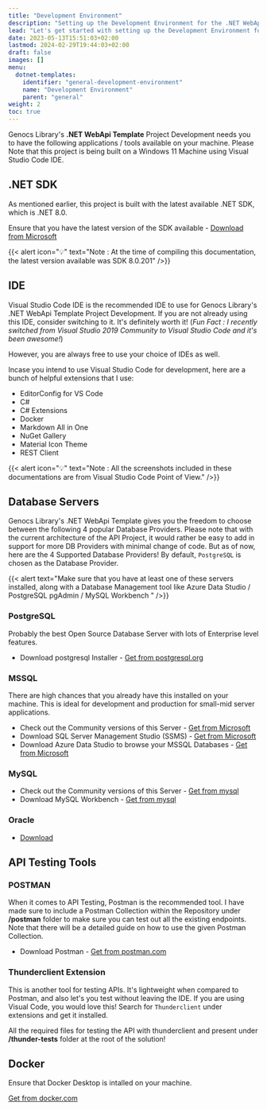 ```yaml
---
title: "Development Environment"
description: "Setting up the Development Environment for the .NET WebApi Template"
lead: "Let's get started with setting up the Development Environment for .NET WebApi Template Development!"
date: 2023-05-13T15:51:03+02:00
lastmod: 2024-02-29T19:44:03+02:00
draft: false
images: []
menu:
  dotnet-templates:
    identifier: "general-development-environment"
    name: "Development Environment"
    parent: "general"
weight: 2
toc: true
---
```

Genocs Library's **.NET WebApi Template** Project Development needs you to have the following applications / tools available on your machine. Please Note that this project is being built on a Windows 11 Machine using Visual Studio Code IDE.

## .NET SDK

As mentioned earlier, this project is built with the latest available .NET SDK, which is .NET 8.0.

Ensure that you have the latest version of the SDK available - [Download from Microsoft](https://dotnet.microsoft.com/download/dotnet/8.0)

{{< alert icon="💡" text="Note : At the time of compiling this documentation, the latest version available was SDK 8.0.201" />}}


## IDE

Visual Studio Code IDE is the recommended IDE to use for Genocs Library's .NET WebApi Template Project Development. If you are not already using this IDE, consider switching to it. It's definitely worth it! (_Fun Fact : I recently switched from Visual Studio 2019 Community to Visual Studio Code and it's been awesome!_)

However, you are always free to use your choice of IDEs as well.

Incase you intend to use Visual Studio Code for development, here are a bunch of helpful extensions that I use:
- EditorConfig for VS Code
- C#
- C# Extensions
- Docker
- Markdown All in One
- NuGet Gallery
- Material Icon Theme
- REST Client

{{< alert icon="💡" text="Note : All the screenshots included in these documentations are from Visual Studio Code Point of View." />}}

## Database Servers

Genocs Library's .NET WebApi Template gives you the freedom to choose between the following 4 popular Database Providers. Please note that with the current architecture of the API Project, it would rather be easy to add in support for more DB Providers with minimal change of code. But as of now, here are the 4 Supported Database Providers! By default, `PostgreSQL` is chosen as the Database Provider.

{{< alert text="Make sure that you have at least one of these servers installed, along with a Database Management tool like Azure Data Studio / PostgreSQL pgAdmin / MySQL Workbench " />}}

### PostgreSQL

Probably the best Open Source Database Server with lots of Enterprise level features.
- Download postgresql Installer - [Get from postgresql.org](https://www.postgresql.org/download/)

### MSSQL

There are high chances that you already have this installed on your machine. This is ideal for development and production for small-mid server applications.

- Check out the Community versions of this Server - [Get from Microsoft](https://www.microsoft.com/en-in/sql-server/sql-server-downloads)
- Download SQL Server Management Studio (SSMS) - [Get from Microsoft](https://docs.microsoft.com/en-us/sql/ssms/download-sql-server-management-studio-ssms?view=sql-server-ver15)
- Download Azure Data Studio to browse your MSSQL Databases - [Get from Microsoft](https://docs.microsoft.com/en-us/sql/azure-data-studio/download-azure-data-studio)

### MySQL

- Check out the Community versions of this Server - [Get from mysql](https://dev.mysql.com/downloads/mysql/)
- Download MySQL Workbench - [Get from mysql](https://dev.mysql.com/downloads/workbench/)

### Oracle

- [Download](https://www.oracle.com/in/database/technologies/oracle19c-windows-downloads.html)

## API Testing Tools

### POSTMAN

When it comes to API Testing, Postman is the recommended tool. I have made sure to include a Postman Collection within the Repository under **/postman** folder to make sure you can test out all the existing endpoints. Note that there will be a detailed guide on how to use the given Postman Collection.
- Download Postman - [Get from postman.com](https://www.postman.com/downloads/)

### Thunderclient Extension

This is another tool for testing APIs. It's lightweight when compared to Postman, and also let's you test without leaving the IDE.
If you are using Visual Code, you would love this! Search for `Thunderclient` under extensions and get it installed.

All the required files for testing the API with thunderclient and present under **/thunder-tests** folder at the root of the solution!

## Docker

Ensure that Docker Desktop is intalled on your machine.

[Get from docker.com](https://www.docker.com/products/docker-desktop/)